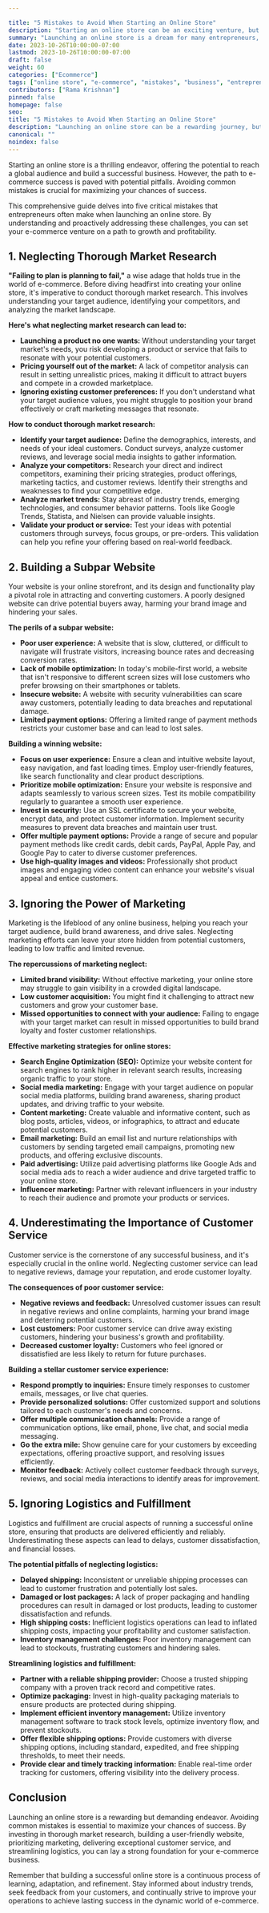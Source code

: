 ```yaml
---

title: "5 Mistakes to Avoid When Starting an Online Store"
description: "Starting an online store can be an exciting venture, but it's also crucial to avoid common pitfalls that can derail your success. This comprehensive guide outlines five critical mistakes to steer clear of, empowering you to launch a thriving e-commerce business."
summary: "Launching an online store is a dream for many entrepreneurs, but it's essential to navigate the path carefully. This article delves into five common mistakes that can hinder your online store's growth, offering insights and practical advice to avoid them. From neglecting market research to overlooking customer service, this guide equips you with the knowledge to build a successful e-commerce presence."
date: 2023-10-26T10:00:00-07:00
lastmod: 2023-10-26T10:00:00-07:00
draft: false
weight: 60
categories: ["Ecommerce"]
tags: ["online store", "e-commerce", "mistakes", "business", "entrepreneur", "startup", "marketing", "customer service", "website", "product", "logistics"]
contributors: ["Rama Krishnan"]
pinned: false
homepage: false
seo:
title: "5 Mistakes to Avoid When Starting an Online Store"
description: "Launching an online store can be a rewarding journey, but avoiding common pitfalls is essential for success. This article explores five critical mistakes to steer clear of, equipping you with the knowledge to build a thriving e-commerce business."
canonical: ""
noindex: false
---
```


Starting an online store is a thrilling endeavor, offering the potential to reach a global audience and build a successful business. However, the path to e-commerce success is paved with potential pitfalls. Avoiding common mistakes is crucial for maximizing your chances of success.

This comprehensive guide delves into five critical mistakes that entrepreneurs often make when launching an online store. By understanding and proactively addressing these challenges, you can set your e-commerce venture on a path to growth and profitability.

## 1. Neglecting Thorough Market Research

**"Failing to plan is planning to fail,"** a wise adage that holds true in the world of e-commerce. Before diving headfirst into creating your online store, it's imperative to conduct thorough market research. This involves understanding your target audience, identifying your competitors, and analyzing the market landscape.

**Here's what neglecting market research can lead to:**

- **Launching a product no one wants:** Without understanding your target market's needs, you risk developing a product or service that fails to resonate with your potential customers.
- **Pricing yourself out of the market:** A lack of competitor analysis can result in setting unrealistic prices, making it difficult to attract buyers and compete in a crowded marketplace.
- **Ignoring existing customer preferences:** If you don't understand what your target audience values, you might struggle to position your brand effectively or craft marketing messages that resonate.

**How to conduct thorough market research:**

- **Identify your target audience:** Define the demographics, interests, and needs of your ideal customers. Conduct surveys, analyze customer reviews, and leverage social media insights to gather information.
- **Analyze your competitors:** Research your direct and indirect competitors, examining their pricing strategies, product offerings, marketing tactics, and customer reviews. Identify their strengths and weaknesses to find your competitive edge.
- **Analyze market trends:** Stay abreast of industry trends, emerging technologies, and consumer behavior patterns. Tools like Google Trends, Statista, and Nielsen can provide valuable insights.
- **Validate your product or service:** Test your ideas with potential customers through surveys, focus groups, or pre-orders. This validation can help you refine your offering based on real-world feedback.

## 2. Building a Subpar Website

Your website is your online storefront, and its design and functionality play a pivotal role in attracting and converting customers. A poorly designed website can drive potential buyers away, harming your brand image and hindering your sales.

**The perils of a subpar website:**

- **Poor user experience:** A website that is slow, cluttered, or difficult to navigate will frustrate visitors, increasing bounce rates and decreasing conversion rates.
- **Lack of mobile optimization:** In today's mobile-first world, a website that isn't responsive to different screen sizes will lose customers who prefer browsing on their smartphones or tablets.
- **Insecure website:** A website with security vulnerabilities can scare away customers, potentially leading to data breaches and reputational damage.
- **Limited payment options:** Offering a limited range of payment methods restricts your customer base and can lead to lost sales.

**Building a winning website:**

- **Focus on user experience:** Ensure a clean and intuitive website layout, easy navigation, and fast loading times. Employ user-friendly features, like search functionality and clear product descriptions.
- **Prioritize mobile optimization:** Ensure your website is responsive and adapts seamlessly to various screen sizes. Test its mobile compatibility regularly to guarantee a smooth user experience.
- **Invest in security:** Use an SSL certificate to secure your website, encrypt data, and protect customer information. Implement security measures to prevent data breaches and maintain user trust.
- **Offer multiple payment options:** Provide a range of secure and popular payment methods like credit cards, debit cards, PayPal, Apple Pay, and Google Pay to cater to diverse customer preferences.
- **Use high-quality images and videos:** Professionally shot product images and engaging video content can enhance your website's visual appeal and entice customers.

## 3. Ignoring the Power of Marketing

Marketing is the lifeblood of any online business, helping you reach your target audience, build brand awareness, and drive sales. Neglecting marketing efforts can leave your store hidden from potential customers, leading to low traffic and limited revenue.

**The repercussions of marketing neglect:**

- **Limited brand visibility:** Without effective marketing, your online store may struggle to gain visibility in a crowded digital landscape.
- **Low customer acquisition:** You might find it challenging to attract new customers and grow your customer base.
- **Missed opportunities to connect with your audience:** Failing to engage with your target market can result in missed opportunities to build brand loyalty and foster customer relationships.

**Effective marketing strategies for online stores:**

- **Search Engine Optimization (SEO):** Optimize your website content for search engines to rank higher in relevant search results, increasing organic traffic to your store.
- **Social media marketing:** Engage with your target audience on popular social media platforms, building brand awareness, sharing product updates, and driving traffic to your website.
- **Content marketing:** Create valuable and informative content, such as blog posts, articles, videos, or infographics, to attract and educate potential customers.
- **Email marketing:** Build an email list and nurture relationships with customers by sending targeted email campaigns, promoting new products, and offering exclusive discounts.
- **Paid advertising:** Utilize paid advertising platforms like Google Ads and social media ads to reach a wider audience and drive targeted traffic to your online store.
- **Influencer marketing:** Partner with relevant influencers in your industry to reach their audience and promote your products or services.

## 4. Underestimating the Importance of Customer Service

Customer service is the cornerstone of any successful business, and it's especially crucial in the online world. Neglecting customer service can lead to negative reviews, damage your reputation, and erode customer loyalty.

**The consequences of poor customer service:**

- **Negative reviews and feedback:** Unresolved customer issues can result in negative reviews and online complaints, harming your brand image and deterring potential customers.
- **Lost customers:** Poor customer service can drive away existing customers, hindering your business's growth and profitability.
- **Decreased customer loyalty:** Customers who feel ignored or dissatisfied are less likely to return for future purchases.

**Building a stellar customer service experience:**

- **Respond promptly to inquiries:** Ensure timely responses to customer emails, messages, or live chat queries.
- **Provide personalized solutions:** Offer customized support and solutions tailored to each customer's needs and concerns.
- **Offer multiple communication channels:** Provide a range of communication options, like email, phone, live chat, and social media messaging.
- **Go the extra mile:** Show genuine care for your customers by exceeding expectations, offering proactive support, and resolving issues efficiently.
- **Monitor feedback:** Actively collect customer feedback through surveys, reviews, and social media interactions to identify areas for improvement.

## 5. Ignoring Logistics and Fulfillment

Logistics and fulfillment are crucial aspects of running a successful online store, ensuring that products are delivered efficiently and reliably. Underestimating these aspects can lead to delays, customer dissatisfaction, and financial losses.

**The potential pitfalls of neglecting logistics:**

- **Delayed shipping:** Inconsistent or unreliable shipping processes can lead to customer frustration and potentially lost sales.
- **Damaged or lost packages:** A lack of proper packaging and handling procedures can result in damaged or lost products, leading to customer dissatisfaction and refunds.
- **High shipping costs:** Inefficient logistics operations can lead to inflated shipping costs, impacting your profitability and customer satisfaction.
- **Inventory management challenges:** Poor inventory management can lead to stockouts, frustrating customers and hindering sales.

**Streamlining logistics and fulfillment:**

- **Partner with a reliable shipping provider:** Choose a trusted shipping company with a proven track record and competitive rates.
- **Optimize packaging:** Invest in high-quality packaging materials to ensure products are protected during shipping.
- **Implement efficient inventory management:** Utilize inventory management software to track stock levels, optimize inventory flow, and prevent stockouts.
- **Offer flexible shipping options:** Provide customers with diverse shipping options, including standard, expedited, and free shipping thresholds, to meet their needs.
- **Provide clear and timely tracking information:** Enable real-time order tracking for customers, offering visibility into the delivery process.

## Conclusion

Launching an online store is a rewarding but demanding endeavor. Avoiding common mistakes is essential to maximize your chances of success. By investing in thorough market research, building a user-friendly website, prioritizing marketing, delivering exceptional customer service, and streamlining logistics, you can lay a strong foundation for your e-commerce business.

Remember that building a successful online store is a continuous process of learning, adaptation, and refinement. Stay informed about industry trends, seek feedback from your customers, and continually strive to improve your operations to achieve lasting success in the dynamic world of e-commerce.
